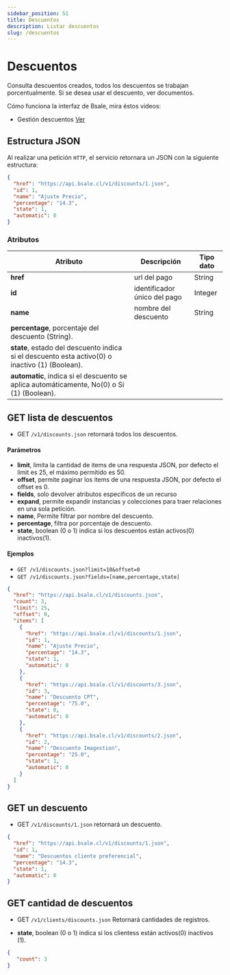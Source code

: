 ```yaml
---
sidebar_position: 51
title: Descuentos
description: Listar descuentos
slug: /descuentos
---
```



# Descuentos
Consulta descuentos creados, todos los descuentos se trabajan porcentualmente. Si se desea usar el descuento, ver documentos.

Cómo funciona la interfaz de Bsale, mira éstos videos:

- Gestión descuentos [Ver](https://www.youtube.com/watch?v=494ofFQGNuY) 

## Estructura JSON

Al realizar una petición `HTTP`, el servicio retornara un JSON con la siguiente estructura:

```json title="Response /discounts/1.json"
{
  "href": "https://api.bsale.cl/v1/discounts/1.json",
  "id": 1,
  "name": "Ajuste Precio",
  "percentage": "14.3",
  "state": 1,
  "automatic": 0
}
```

### Atributos
| Atributo      | Descripción | Tipo dato |
| ----------- | ----------- | ----------- |
| **href**      | url del pago     | String       |
| **id**   | identificador único del pago  | Integer |
| **name**   | nombre del descuento | String |
| **percentage**, porcentaje del descuento (String).
| **state**, estado del descuento indica si el descuento esta activo(0) o inactivo (1) (Boolean).
| **automatic**, indica si el descuento se aplica automáticamente, No(0) o Si (1) (Boolean).

## GET lista de descuentos
- GET `/v1/discounts.json` retornará todos los descuentos.

#### Parámetros
- **limit**, limita la cantidad de items de una respuesta JSON, por defecto el limit es 25, el máximo permitido es 50.
- **offset**, permite paginar los items de una respuesta JSON, por defecto el offset es 0.
- **fields**, solo devolver atributos específicos de un recurso
- **expand**, permite expandir instancias y colecciones para traer relaciones en una sola petición.
- **name**, Permite filtrar por nombre del descuento.
- **percentage**, filtra por porcentaje de descuento.
- **state**, boolean (0 o 1) indica si los descuentos están activos(0) inactivos(1).
  
#### Ejemplos
- `GET /v1/discounts.json?limit=10&offset=0`
- `GET /v1/discounts.json?fields=[name,percentage,state]`

```json title="Response /discounts.json "
{
  "href": "https://api.bsale.cl/v1/discounts.json",
  "count": 3,
  "limit": 25,
  "offset": 0,
  "items": [
    {
      "href": "https://api.bsale.cl/v1/discounts/1.json",
      "id": 1,
      "name": "Ajuste Precio",
      "percentage": "14.3",
      "state": 1,
      "automatic": 0
    },
    {
      "href": "https://api.bsale.cl/v1/discounts/3.json",
      "id": 3,
      "name": "Descuento CPT",
      "percentage": "75.0",
      "state": 0,
      "automatic": 0
    },
    {
      "href": "https://api.bsale.cl/v1/discounts/2.json",
      "id": 2,
      "name": "Descuento Imagestion",
      "percentage": "25.0",
      "state": 1,
      "automatic": 0
    }
  ]
}
```
## GET un descuento
- GET `/v1/discounts/1.json` retornará un descuento.

```json title="Response /discounts/1.json"
{
  "href": "https://api.bsale.cl/v1/discounts/1.json",
  "id": 1,
  "name": "Descuentos cliente preferencial",
  "percentage": "14.3",
  "state": 1,
  "automatic": 0
}
```
## GET cantidad de descuentos
- GET `/v1/clients/discounts.json` Retornará cantidades de registros.

- **state**, boolean (0 o 1) indica si los clientess están activos(0) inactivos (1).
  
```json 
{
   "count": 3
}
```